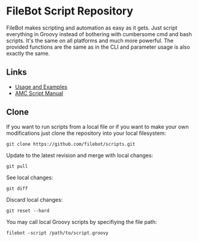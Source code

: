 # FileBot Script Repository

FileBot makes scripting and automation as easy as it gets. 
Just script everything in Groovy instead of bothering with 
cumbersome cmd and bash scripts. It's the same on all platforms 
and much more powerful. The provided functions are the same as 
in the CLI and parameter usage is also exactly the same.

## Links
* [Usage and Examples](https://www.filebot.net/forums/viewtopic.php?t=5)
* [AMC Script Manual](https://www.filebot.net/amc.html)

## Clone
If you want to run scripts from a local file or if you want to make your own modifications just clone the repository into your local filesystem:
```
git clone https://github.com/filebot/scripts.git
```
Update to the latest revision and merge with local changes:
```
git pull
```
See local changes:
```
git diff
```
Discard local changes:
```
git reset --hard
```
You may call local Groovy scripts by specifiying the file path:
```
filebot -script /path/to/script.groovy
```
